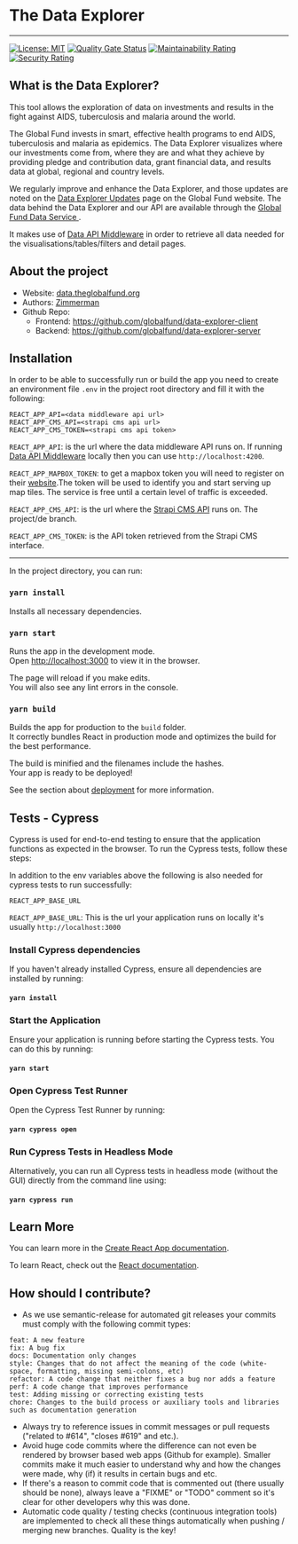 # The Data Explorer

---

[![License: MIT](https://img.shields.io/badge/License-MIT-blue.svg)](https://github.com/globalfund/data-explorer-client/blob/main/LICENSE.MD) [![Quality Gate Status](https://sonarcloud.io/api/project_badges/measure?project=globalfund_data-explorer-client&metric=alert_status)](https://sonarcloud.io/summary/new_code?id=globalfund_data-explorer-client) [![Maintainability Rating](https://sonarcloud.io/api/project_badges/measure?project=globalfund_data-explorer-client&metric=sqale_rating)](https://sonarcloud.io/summary/new_code?id=globalfund_data-explorer-client) [![Security Rating](https://sonarcloud.io/api/project_badges/measure?project=globalfund_data-explorer-client&metric=security_rating)](https://sonarcloud.io/summary/new_code?id=globalfund_data-explorer-client)

## What is the Data Explorer?

This tool allows the exploration of data on investments and results in the fight against AIDS, tuberculosis and malaria around the world.

The Global Fund invests in smart, effective health programs to end AIDS, tuberculosis and malaria as epidemics. The Data Explorer visualizes where our investments come from, where they are and what they achieve by providing pledge and contribution data, grant financial data, and results data at global, regional and country levels.

We regularly improve and enhance the Data Explorer, and those updates are noted on the <a href= "https://www.theglobalfund.org/en/updates/" target="_blank">Data Explorer Updates</a> page on the Global Fund website. The data behind the Data Explorer and our API are available through the <a href="https://data-service.theglobalfund.org/" target="_blank">Global Fund Data Service </a>.

It makes use of [Data API Middleware](https://github.com/globalfund/data-explorer-server/) in order to retrieve all data needed for the visualisations/tables/filters and detail pages.

## About the project

- Website: <a href="https://data.theglobalfund.org" target="_blank">data.theglobalfund.org</a>
- Authors: <a href="https://www.zimmerman.team/" target="_blank">Zimmerman</a>
- Github Repo:
  - Frontend: <a href="https://github.com/globalfund/data-explorer-client" target="_blank">https://github.com/globalfund/data-explorer-client</a>
  - Backend: <a href="https://github.com/globalfund/data-explorer-server" target="_blank">https://github.com/globalfund/data-explorer-server</a>

## Installation

In order to be able to successfully run or build the app you need to create an environment file `.env` in the project root directory and fill it with the following:

```
REACT_APP_API=<data middleware api url>
REACT_APP_CMS_API=<strapi cms api url>
REACT_APP_CMS_TOKEN=<strapi cms api token>
```

`REACT_APP_API`: is the url where the data middleware API runs on. If running [Data API Middleware](https://github.com/globalfund/data-explorer-server/) locally then you can use `http://localhost:4200`.

`REACT_APP_MAPBOX_TOKEN`: to get a mapbox token you will need to register on their [website](https://www.mapbox.com).The token will be used to identify you and start serving up map tiles. The service is free until a certain level of traffic is exceeded.

`REACT_APP_CMS_API`: is the url where the [Strapi CMS API](https://github.com/zimmerman-team/CMS/) runs on. The project/de branch.

`REACT_APP_CMS_TOKEN`: is the API token retrieved from the Strapi CMS interface.

---

In the project directory, you can run:

### `yarn install`

Installs all necessary dependencies.

### `yarn start`

Runs the app in the development mode.<br />
Open [http://localhost:3000](http://localhost:3000) to view it in the browser.

The page will reload if you make edits.<br />
You will also see any lint errors in the console.

### `yarn build`

Builds the app for production to the `build` folder.<br />
It correctly bundles React in production mode and optimizes the build for the best performance.

The build is minified and the filenames include the hashes.<br />
Your app is ready to be deployed!

See the section about [deployment](https://facebook.github.io/create-react-app/docs/deployment) for more information.

## Tests - Cypress

Cypress is used for end-to-end testing to ensure that the application functions as expected in the browser. To run the Cypress tests, follow these steps:

In addition to the env variables above the following is also needed for cypress tests to run successfully:

```
REACT_APP_BASE_URL
```

`REACT_APP_BASE_URL`: This is the url your application runs on locally it's usually `http://localhost:3000`

### Install Cypress dependencies

If you haven't already installed Cypress, ensure all dependencies are installed by running:

#### `yarn install`

### Start the Application

Ensure your application is running before starting the Cypress tests. You can do this by running:

#### `yarn start`

### Open Cypress Test Runner

Open the Cypress Test Runner by running:

#### `yarn cypress open`

### Run Cypress Tests in Headless Mode

Alternatively, you can run all Cypress tests in headless mode (without the GUI) directly from the command line using:

#### `yarn cypress run`

## Learn More

You can learn more in the [Create React App documentation](https://facebook.github.io/create-react-app/docs/getting-started).

To learn React, check out the [React documentation](https://reactjs.org/).

## How should I contribute?

- As we use semantic-release for automated git releases your commits must comply with the following commit types:

```
feat: A new feature
fix: A bug fix
docs: Documentation only changes
style: Changes that do not affect the meaning of the code (white-space, formatting, missing semi-colons, etc)
refactor: A code change that neither fixes a bug nor adds a feature
perf: A code change that improves performance
test: Adding missing or correcting existing tests
chore: Changes to the build process or auxiliary tools and libraries such as documentation generation
```

- Always try to reference issues in commit messages or pull requests ("related to #614", "closes #619" and etc.).
- Avoid huge code commits where the difference can not even be rendered by browser based web apps (Github for example). Smaller commits make it much easier to understand why and how the changes were made, why (if) it results in certain bugs and etc.
- If there's a reason to commit code that is commented out (there usually should be none), always leave a "FIXME" or "TODO" comment so it's clear for other developers why this was done.
- Automatic code quality / testing checks (continuous integration tools) are implemented to check all these things automatically when pushing / merging new branches. Quality is the key!
